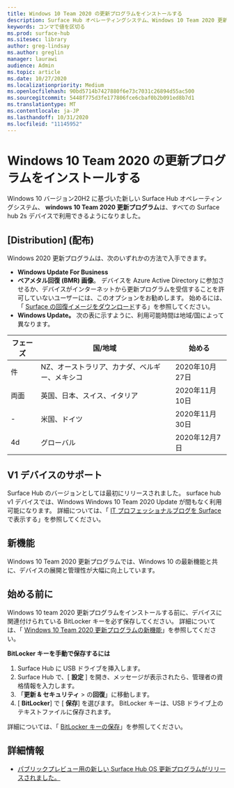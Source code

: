 ```yaml
---
title: Windows 10 Team 2020 の更新プログラムをインストールする
description: Surface Hub オペレーティングシステム、Windows 10 Team 2020 更新プログラムの最新の更新プログラムを入手します。
keywords: コンマで値を区切る
ms.prod: surface-hub
ms.sitesec: library
author: greg-lindsay
ms.author: greglin
manager: laurawi
audience: Admin
ms.topic: article
ms.date: 10/27/2020
ms.localizationpriority: Medium
ms.openlocfilehash: 90bd5714b7427880f6e73c7031c26894d55ac500
ms.sourcegitcommit: 5448f775d3fe177806fce6cbaf0b2b091ed8b7d1
ms.translationtype: MT
ms.contentlocale: ja-JP
ms.lasthandoff: 10/31/2020
ms.locfileid: "11145952"
---
```

# Windows 10 Team 2020 の更新プログラムをインストールする 

Windows 10 バージョン20H2 に基づいた新しい Surface Hub オペレーティングシステム、 **windows 10 Team 2020 更新プログラム**は、すべての Surface hub 2s デバイスで利用できるようになりました。  

## [Distribution] (配布)

Windows 2020 更新プログラムは、次のいずれかの方法で入手できます。

- **Windows Update For Business**
- **ベアメタル回復 (BMR) 画像**。 デバイスを Azure Active Directory に参加させるか、デバイスがインターネットから更新プログラムを受信することを許可していないユーザーには、このオプションをお勧めします。 始めるには、「 [Surface の回復イメージをダウンロード](https://support.microsoft.com/surfacerecoveryimage)する」を参照してください。
- **Windows Update。** 次の表に示すように、利用可能時間は地域/国によって異なります。

| フェーズ | 国/地域                         | 始める          |
| ----- | -------------------------------------- | ----------------- |
| 件     | NZ、オーストラリア、カナダ、ベルギー、メキシコ | 2020年10月27日  |
| 両面     | 英国、日本、スイス、イタリア          | 2020年11月10日 |
| -     | 米国、ドイツ                            | 2020年11月30日 |
| 4d     | グローバル                                 | 2020年12月7日  |


## V1 デバイスのサポート 

Surface Hub のバージョンとしては最初にリリースされました。 surface hub v1 デバイスでは、Windows Windows 10 Team 2020 Update が間もなく利用可能になります。 詳細については、「 [IT プロフェッショナルブログを Surface](https://techcommunity.microsoft.com/t5/surface-it-pro-blog/surface-hub-windows-10-team-2020-update-available-october-27/ba-p/1810739)で表示する」を参照してください。
 
## 新機能

Windows 10 Team 2020 更新プログラムでは、Windows 10 の最新機能と共に、デバイスの展開と管理性が大幅に向上しています。 
 
## 始める前に

Windows 10 team 2020 更新プログラムをインストールする前に、デバイスに関連付けられている BitLocker キーを必ず保存してください。 詳細については、「 [Windows 10 Team 2020 更新プログラムの新機能](surface-hub-2020-update-whats-new.md)」を参照してください。

**BitLocker キーを手動で保存するには**

1. Surface Hub に USB ドライブを挿入します。
2. Surface Hub で、[ **設定** ] を開き、メッセージが表示されたら、管理者の資格情報を入力します。
3. 「**更新 & セキュリティ**  >  の**回復**」に移動します。
4. [ **BitLocker**] で [ **保存**] を選びます。 BitLocker キーは、USB ドライブ上のテキストファイルに保存されます。

詳細については、「 [BitLocker キーの保存](save-bitlocker-key-surface-hub.md)」を参照してください。


## 詳細情報


- [パブリックプレビュー用の新しい Surface Hub OS 更新プログラムがリリースされました。](https://techcommunity.microsoft.com/t5/surface-it-pro-blog/new-surface-hub-os-update-released-for-public-preview/ba-p/1534823)

